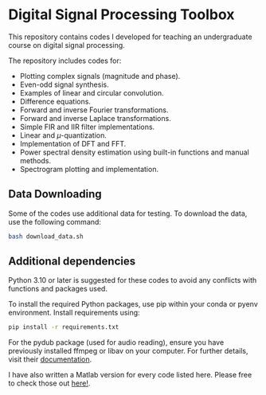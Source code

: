 # Digital Signal Processing Toolbox

This repository contains codes I developed for teaching an undergraduate course on digital signal processing.

The repository includes codes for:

- Plotting complex signals (magnitude and phase).
- Even-odd signal synthesis.
- Examples of linear and circular convolution.
- Difference equations.
- Forward and inverse Fourier transformations.
- Forward and inverse Laplace transformations.
- Simple FIR and IIR filter implementations.
- Linear and $\mu$-quantization.
- Implementation of DFT and FFT.
- Power spectral density estimation using built-in functions and manual methods.
- Spectrogram plotting and implementation.

## Data Downloading

Some of the codes use additional data for testing. To download the data, use the following command:

```bash
bash download_data.sh
```

## Additional dependencies

Python 3.10 or later is suggested for these codes to avoid any conflicts with functions and packages used.

To install the required Python packages, use pip within your conda or pyenv environment. Install requirements using:

```bash
pip install -r requirements.txt
```

For the pydub package (used for audio reading), ensure you have previously installed ffmpeg or libav on your computer. For further details, visit their [documentation](https://github.com/jiaaro/pydub#dependencies).

I have also written a Matlab version for every code listed here. Please free to check those out [here!]().
